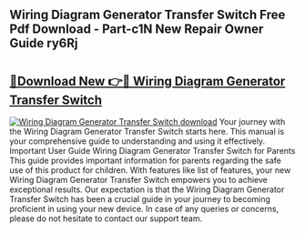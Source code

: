 ## Wiring Diagram Generator Transfer Switch Free Pdf Download - Part-c1N New Repair Owner Guide ry6Rj

# <h2><a href="http://dfpbts.blite.top/?on=Wiring+Diagram+Generator+Transfer+Switch">🔗Download New 👉🔴 Wiring Diagram Generator Transfer Switch</a></h2>

[![Wiring Diagram Generator Transfer Switch download](https://i.imgur.com/lujVjoI.png)](http://dfpbts.blite.top/?on=Wiring+Diagram+Generator+Transfer+Switch)
Your journey with the Wiring Diagram Generator Transfer Switch starts here. This manual is your comprehensive guide to understanding and using it effectively. Important User Guide Wiring Diagram Generator Transfer Switch for Parents This guide provides important information for parents regarding the safe use of this product for children. With features like list of features, your new Wiring Diagram Generator Transfer Switch empowers you to achieve exceptional results. Our expectation is that the Wiring Diagram Generator Transfer Switch has been a crucial guide in your journey to becoming proficient in using your new device. In case of any queries or concerns, please do not hesitate to contact our support team.
